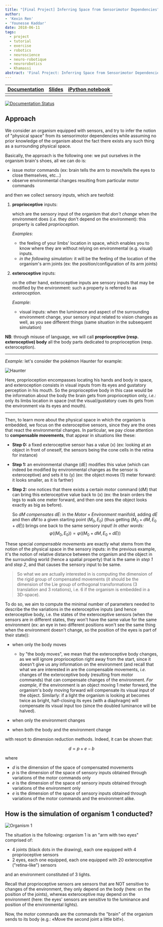 ```yaml
---
title: "[Final Project] Inferring Space from Sensorimotor Dependencies"
author:
- 'Kexin Ren'
- 'Younesse Kaddar'
date: 2018-06-11
tags:
  - project
  - tutorial
  - exercise
  - robotics
  - neuroscience
  - neuro-robotique
  - neurorobotics
  - Khamassi
abstract: 'Final Project: Inferring Space from Sensorimotor Dependencies.'
---
```


[Documentation](https://neurorobotics-project.readthedocs.io/en/latest/)|[Slides](http://younesse.net/assets/Slides/Inferring-space-from-sensorimotor-dependencies/Final_Presentation.html)|[iPython notebook](http://younesse.net/ipynb/neurorobotics/Project_playground.html)
-|-|-
||||

[![Documentation Status](https://readthedocs.org/projects/neurorobotics-project/badge/?version=latest)](https://neurorobotics-project.readthedocs.io/en/latest/?badge=latest)


## Approach

We consider an organism equipped with sensors, and try to infer the notion of "physical space" from its sensorimotor dependencies while assuming no prior knowledge of the organism about the fact there exists any such thing as a surrounding physical space.

Basically, the approach is the following one: we put ourselves in the organism brain's shoes, all we can do is:

- issue motor commands (ex: brain tells the arm to move/tells the eyes to close themselves, etc...)
- observe environmental changes resulting from particular motor commands

and then we collect sensory inputs, which are twofold:

1. **proprioceptive** inputs:

    which are the sensory input of the organism that *don't change* when the environment does (*i.e.* they don't depend on the environment): this property is called *proprioception*.

    *Examples*:

    - the feeling of your limbs' location in space, which enables you to know where they are without relying on environmental (e.g. visual) inputs.
    - *in the following simulation:* it will be the feeling of the location of the organism's arm joints (ex: the position/configuration of its arm joints)

2. **exteroceptive** inputs:

    on the other hand, exteroceptive inputs are sensory inputs that may be modified by the environment: such a property is referred to as *exteroception*.

    *Example*:

    - visual inputs: when the luminance and aspect of the surrounding environment change, your sensory input related to vision changes as well, as you see different things (same situation in the subsequent simulation)

**NB**: through misuse of language, we will call **proprioceptive (resp. exteroceptive) body** all the body parts dedicated to proprioception (resp. exteroception).

__________

*Example:* let's consider the pokémon Haunter for example:

![Haunter](https://cdn.bulbagarden.net/upload/6/62/093Haunter.png)

Here, proprioception encompasses locating his hands and body in space, and exteroception consists in visual inputs from its eyes and gustatory perception in his mouth. So the proprioceptive body in this case would be the information about the body the brain gets from proprioception only, *i.e.:* only its limbs location in space (not the visual/gustatory cues its gets from the environment via its eyes and mouth).

___________


Then, to learn more about the physical space in which the organism is embedded, we focus on the exteroceptive sensors, since they are the ones that react the environmental changes. In particular, we pay close attention to **compensable movements**, that appear in situations like these:

- **Step 0:** a fixed exteroceptive sensor has a value \(x\) (ex: looking at an object in front of oneself, the sensors being the cone cells in the retina for instance)
- **Step 1:** an environmental change \(dE\) modifies this value (which can indeed be modified by environmental changes as the sensor is exteroceptive) and sets it to \(y\) (ex: the object moves \(1\) meter forward: it looks smaller, as it is farther)
- **Step 2:** one notices that there exists a certain motor command \(dM\) that can bring this exteroceptive value back to \(x\) (ex: the brain orders the legs to walk one meter forward, and then one sees the object looks exactly as big as before).

    So *$dM$ compensates $dE$*: in the $Motor × Environment$ manifold, adding $dE$ and then $dM$ to a given starting point $(M_0, E_0)$ (thus getting $(M_0+dM, E_0+dE)$) brings one back to the same sensory input! *In other words:* $$φ((M_0, E_0)) = φ((M_0+dM, E_0+dE))$$

These special *compensable movements* are exactly what stems from the notion of the physical space in the sensory inputs: in the previous example, it's the notion of relative distance between the organism and the object in the surrounding world (hence a spatial property) that is the same in *step 1* and *step 2*, and that causes the sensory input to be same.

> So what we are actually interested in is computing the dimension of the rigid group of compensated movements (it should be the dimension of the Lie group of orthogonal transformations (3 translation and 3 rotations), i.e. 6 if the organism is embedded in a 3D-space).

To do so, we aim to compute the minimal number of parameters needed to describe the the variations in the exteroceptive inputs (and hence exteroceptive body, i.e. the states of the exteroceptive sensors (when the sensors are in different states, they won't have the same value for the same environment (ex: an eye in two different positions won't see the same thing when the environment doesn't change, so the position of the eyes is part of their state)):

- when only the body moves

    - by "the body moves", we mean that the exteroceptive body changes, as we will ignore proprioception right away from the start, since it doesn't give us any information on the environment (and recall that what we are interested in are the compensable movements, *i.e.* changes of the exteroceptive body (resulting from motor commands) that can compensate changes of the environment. *For example*, if the environment is an object moving 1 meter forward, the organism's body moving forward will compensate its visual input of the object. Similarly: if a light the organism is looking at becomes twice as bright, half-closing its eyes (with a diaphragm) will compensate its visual input too (since the doubled luminance will be halved).

- when only the environment changes
- when both the body and the environment change

with resort to dimension reduction methods. Indeed, it can be shown that:

$$d = p+e−b$$

where

- $d$ is the  dimension of the space of compensated movements
- $p$ is the dimension of the space of sensory inputs obtained through variations of the  motor commands only
- $e$ is the dimension of the space of sensory inputs obtained through variations of the environment only
- $e$ is the dimension of the space of sensory inputs obtained through variations of the motor commands and the environment alike.


## How is the simulation of organism 1 conducted?

![Organism 1](https://i.gyazo.com/cba3267e05e873313130b4ca491539fb.jpg)

The situation is the following: organism 1 is an "arm with two eyes" comprised of:

- 4 joints (black dots in the drawing), each one equipped with 4 proprioceptive sensors
- 2 eyes, each one equipped, each one equipped with 20 exteroceptive ("retina-like") sensors

and an environment constituted of 3 lights.

Recall that proprioceptive sensors are sensors that are NOT sensitive to changes of the environment, they only depend on the body (here: on the position of the joints), whereas exteroceptive may depend on the environment (here: the eyes' sensors are sensitive to the luminance and position of the environmental lights).

Now, the motor commands are the commands the "brain" of the organism sends to its body (e.g.: «Move the second joint a little bit!»).
